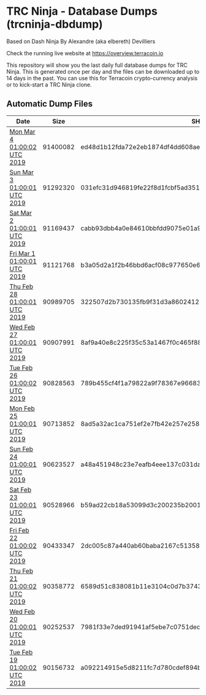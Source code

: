 # TRC Ninja - Database Dumps (trcninja-dbdump)
Based on Dash Ninja By Alexandre (aka elbereth) Devilliers

Check the running live website at https://overview.terracoin.io

This repository will show you the last daily full database dumps for TRC Ninja. This is generated once per day and the files can be downloaded up to 14 days in the past.
You can use this for Terracoin crypto-currency analysis or to kick-start a TRC Ninja clone.


## Automatic Dump Files
| Date | Size | SHA256 |
|--|--|--|
| [Mon Mar  4 01:00:02 UTC 2019](https://transfer.sh/15n2Ip/trcninja-dbdump-20190304010002.tar.bz2) | 91400082 | ed48d1b12fda72e2eb1874df4dd608aecb76ac989d73bdeab6be49924c62f4d8 | 
| [Sun Mar  3 01:00:01 UTC 2019](https://transfer.sh/10q2Dz/trcninja-dbdump-20190303010001.tar.bz2) | 91292320 | 031efc31d946819fe22f8d1fcbf5ad3519242aeb7ff427c64b1572c530bf7b15 | 
| [Sat Mar  2 01:00:01 UTC 2019](https://transfer.sh/AiehT/trcninja-dbdump-20190302010001.tar.bz2) | 91169437 | cabb93dbb4a0e84610bbfdd9075e01a95883dd6b4fd925bf32bae9bf412484db | 
| [Fri Mar  1 01:00:01 UTC 2019](https://transfer.sh/13M7M4/trcninja-dbdump-20190301010001.tar.bz2) | 91121768 | b3a05d2a1f2b46bbd6acf08c977650e6dcb55f3b4f0103ce58793910898ef1b6 | 
| [Thu Feb 28 01:00:01 UTC 2019](https://transfer.sh/13P28R/trcninja-dbdump-20190228010001.tar.bz2) | 90989705 | 322507d2b730135fb9f31d3a8602412883074cd4df908406bbeaf972e198bd25 | 
| [Wed Feb 27 01:00:01 UTC 2019](https://transfer.sh/rNaE4/trcninja-dbdump-20190227010001.tar.bz2) | 90907991 | 8af9a40e8c225f35c53a1467f0c465f88f641c0d2e9afaabac044ea5b526f1c4 | 
| [Tue Feb 26 01:00:02 UTC 2019](https://transfer.sh/hoTXi/trcninja-dbdump-20190226010002.tar.bz2) | 90828563 | 789b455cf4f1a79822a9f78367e966834eb2d28e33c0b008b4db79513d2cc0b7 | 
| [Mon Feb 25 01:00:01 UTC 2019](https://transfer.sh/xgJAW/trcninja-dbdump-20190225010001.tar.bz2) | 90713852 | 8ad5a32ac1ca751ef2e7fb42e257e258032249391dbd0d9aa8f0a05860977199 | 
| [Sun Feb 24 01:00:01 UTC 2019](https://transfer.sh/lj2XW/trcninja-dbdump-20190224010001.tar.bz2) | 90623527 | a48a451948c23e7eafb4eee137c031da8bf1f6bfd02b99ab74ebbfa7927e7660 | 
| [Sat Feb 23 01:00:01 UTC 2019]() | 90528966 | b59ad22cb18a53099d3c200235b200112abd4e6c26548a28558e22e4aacb943d | 
| [Fri Feb 22 01:00:02 UTC 2019](https://transfer.sh/eUz9W/trcninja-dbdump-20190222010002.tar.bz2) | 90433347 | 2dc005c87a440ab60baba2167c513582ada6fe9a88a930ba107ec2038306b1e5 | 
| [Thu Feb 21 01:00:02 UTC 2019](https://transfer.sh/qqq08/trcninja-dbdump-20190221010001.tar.bz2) | 90358772 | 6589d51c838081b11e3104c0d7b37430713779650d8dbe4d84baf5692596b65f | 
| [Wed Feb 20 01:00:01 UTC 2019](https://transfer.sh/EVXX6/trcninja-dbdump-20190220010001.tar.bz2) | 90252537 | 7981f33e7ded91941af5ebe7c0751dec9f554f0a57b676a8c7cf82d86c73ac72 | 
| [Tue Feb 19 01:00:02 UTC 2019](https://transfer.sh/4QqFG/trcninja-dbdump-20190219010002.tar.bz2) | 90156732 | a092214915e5d8211fc7d780cdef894bdd830a6e8b32bc2dc0d465596369d6d8 | 
